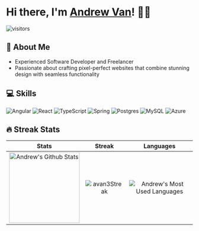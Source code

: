 # Hi there, I'm [Andrew Van](https://avan3.github.io/)! 🙋‍♂️

![visitors](https://vbr.nathanchung.dev/badge?page_id=avan3.avan3&color=00cf00)

## 👋 About Me
- Experienced Software Developer and Freelancer
- Passionate about crafting pixel-perfect websites that combine stunning design with seamless functionality

## 💻 Skills
![Angular](https://img.shields.io/badge/angular-%23DD0031.svg?style=for-the-badge&logo=angular&logoColor=white)
![React](https://img.shields.io/badge/react-%2320232a.svg?style=for-the-badge&logo=react&logoColor=%2361DAFB)
![TypeScript](https://img.shields.io/badge/typescript-%23007ACC.svg?style=for-the-badge&logo=typescript&logoColor=white)
![Spring](https://img.shields.io/badge/spring-%236DB33F.svg?style=for-the-badge&logo=spring&logoColor=white)
![Postgres](https://img.shields.io/badge/postgres-%23316192.svg?style=for-the-badge&logo=postgresql&logoColor=white)
![MySQL](https://img.shields.io/badge/mysql-4479A1.svg?style=for-the-badge&logo=mysql&logoColor=white)
![Azure](https://img.shields.io/badge/azure-%230072C6.svg?style=for-the-badge&logo=microsoftazure&logoColor=white)

## 🔥 Streak Stats
| Stats | Streak | Languages    
| :---: | :---: | :---: 
|<a href="https://github.com/avan3"><img alt="Andrew's Github Stats" src="https://github-readme-stats.vercel.app/api?username=avan3&rank_icon=github&show_icons=true&theme=great-gatsby" height="190px"/></a>|<img src="https://streak-stats.demolab.com/?user=avan3&theme=light" alt="avan3Streak"/>|<img alt="Andrew's Most Used Languages" src="https://github-readme-stats.vercel.app/api/top-langs/?username=avan3&layout=compact&theme=great-gatsby" />
